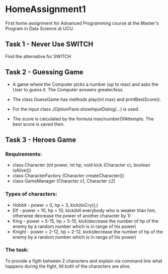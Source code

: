 # HomeAssignment1
First home assignment for Advanced Programming course at the Master's Program in Data Science at UCU.

## Task 1 - Never Use SWITCH
Find the alternative for SWITCH

## Task 2 - Guessing Game
* A game where the Computer picks a number (up to max) and asks the User to guess it. The Computer answers greater/less. 

* The class GuessGame has methods play(int max) and printBestScore().

* For the input class JOptionPane.showInputDialog(...) is used.

* The score is calculated by the formula max/numberOfAttempts. The best score is saved then.

## Task 3 - Heroes Game
### Requirements:
* class Character (int power, int hp, void kick (Character c), boolean isAlive())
* class CharacterFactory (Character createCharacter()) 
* class GameManager (Character c1, Character c2)

### Types of characters:
* Hobbit - power = 0, hp = 3, kick(toCry();)
* Elf - power = 10, hp = 10, kick(kill everybody who is weaker than him, otherwise decrease the power of another character by 1)
* King - power = 5-15, hp = 5-15, kick(decrease the number of hp of the enemy by a random number which is in range of his power)
* Knight - power = 2-12, hp = 2-12, kick(decrease the number of hp of the enemy by a random number which is in range of his power)

### The task:
To provide a figth between 2 characters and explain via command line what happens during the fight, till both of the characters are alive.
